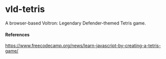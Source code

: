 # vld-tetris

A browser-based Voltron: Legendary Defender-themed Tetris game.

#### References

https://www.freecodecamp.org/news/learn-javascript-by-creating-a-tetris-game/
